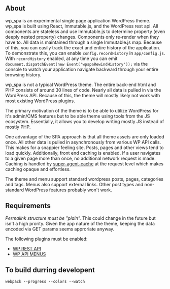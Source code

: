## About
wp_spa is an experimental single page application WordPress theme. wp_spa is built using React, Immutable.js, and the WordPress rest api. All components are stateless and use Immutable.js to determine property (even deeply nested property) changes. Components only re-render when they have to. All data is maintained through a single Immutable.js map. Because of this, you can easily track the exact and entire history of the application. To demonstrate this, you can enable `config.recordHistory` in `app/config.js`. With `recordHistory` enabled, at any time you can emit `document.dispatchEvent(new Event('wpspaRewindHistory'));` via the console to watch your application navigate backward through your entire browsing history.

wp_spa is not a typical WordPress theme. The entire back-end html and PHP consists of around 30 lines of code. Nearly all data is pulled in via the WordPress API. Because of this, the theme will mostly likely not work with most existing WordPress plugins.

The primary motivation of the theme is to be able to utilize WordPress for it's admin/CMS features but to be able theme using tools from the JS ecosystem. Essentially, it allows you to develop writing mostly JS instead of mostly PHP.

One advantage of the SPA approach is that all theme assets are only loaded once. All other data is pulled in asynchronously from various WP API calls. This makes for a snappier feeling site. Posts, pages and other views tend to load quickly. Additionally, front end caching is enabled. If a user navigates to a given page more than once, no additional network request is made. Caching is handled by [super-agent-cache](https://github.com/jpodwys/superagent-cache) at the request level which makes caching opaque and effortless.

The theme and menu support standard wordpress posts, pages, categories and tags. Menus also support external links. Other post types and non-standard WordPress features probably won't work.

## Requirements
_Permalink structure must be "plain"._ This could change in the future but isn't a high prority. Given the app nature of the theme, keeping the data encoded via GET params seems approriate anyway.

The following plugins must be enabled:
* [WP REST API](https://wordpress.org/plugins/json-rest-api/)
* [WP API MENUS](https://wordpress.org/plugins/wp-api-menus/)

## To build durring developent

`webpack --progress --colors --watch`